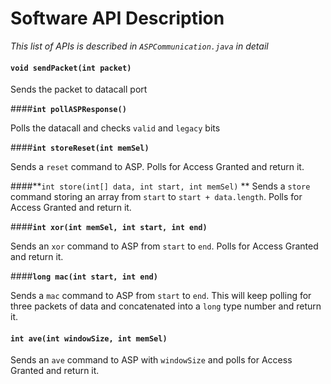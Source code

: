 # Software API Description

*This list of APIs is described in `ASPCommunication.java` in detail*

#### **`void sendPacket(int packet)`**            

Sends the packet to datacall port

####**`int pollASPResponse()`**                  

Polls the datacall and checks `valid` and `legacy` bits

####**`int storeReset(int memSel)`**         

Sends a `reset` command to ASP. Polls for Access Granted and return it.

####**`int store(int[] data, int start, int memSel)` **
Sends a `store` command storing an array from `start` to `start + data.length`. Polls for Access Granted and return it.

####**`int xor(int memSel, int start, int end)`**

Sends an `xor` command to ASP from `start` to `end`. Polls for Access Granted and return it. 

####**`long mac(int start, int end)`**

Sends a `mac` command to ASP from `start` to `end`. This will keep polling for three packets of data and concatenated into a `long` type number and return it.

#### **`int ave(int windowSize, int memSel)`**

Sends an `ave` command to ASP with `windowSize` and polls for Access Granted and return it. 

 









